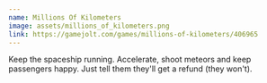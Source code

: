 ```yaml
---
name: Millions Of Kilometers
image: assets/millions_of_kilometers.png
link: https://gamejolt.com/games/millions-of-kilometers/406965
---
```

Keep the spaceship running. Accelerate, shoot meteors and keep passengers happy. Just tell them they'll get a refund (they won't).